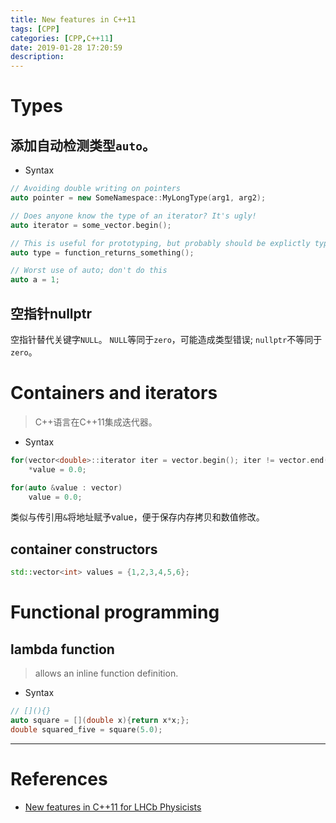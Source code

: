 ```yaml
---
title: New features in C++11
tags: [CPP]
categories: [CPP,C++11]
date: 2019-01-28 17:20:59
description:
---
```

# Types
## 添加自动检测类型`auto`。

- Syntax
```c++
// Avoiding double writing on pointers
auto pointer = new SomeNamespace::MyLongType(arg1, arg2);

// Does anyone know the type of an iterator? It's ugly!
auto iterator = some_vector.begin();

// This is useful for prototyping, but probably should be explictly typed in real code to help coders
auto type = function_returns_something();

// Worst use of auto; don't do this
auto a = 1;
```

<!-- more -->

## 空指针nullptr

空指针替代关键字`NULL`。
`NULL`等同于`zero`，可能造成类型错误;
`nullptr`不等同于`zero`。

# Containers and iterators
> C++语言在C++11集成迭代器。

- Syntax
```c++
for(vector<double>::iterator iter = vector.begin(); iter != vector.end(); ++iter)
    *value = 0.0;

for(auto &value : vector)
    value = 0.0;
```
类似与传引用`&`将地址赋予value，便于保存内存拷贝和数值修改。

## container constructors
```c++
std::vector<int> values = {1,2,3,4,5,6};
```

# Functional programming

## lambda function
> allows an inline function definition.

- Syntax
```c++
// [](){}
auto square = [](double x){return x*x;};
double squared_five = square(5.0);
```


------------------------------
# References

- [New features in C++11 for LHCb Physicists](https://lhcb.github.io/developkit-lessons/DevelopKit/code/NewCpp/DevelopKit/code/NewCpp/cpp11/for.cpp)
